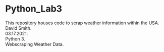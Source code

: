 # Python_Lab3
This repository houses code to scrap weather information within the USA.   
David Smith.   
03.17.2021.   
Python 3.   
Webscraping Weather Data.   
